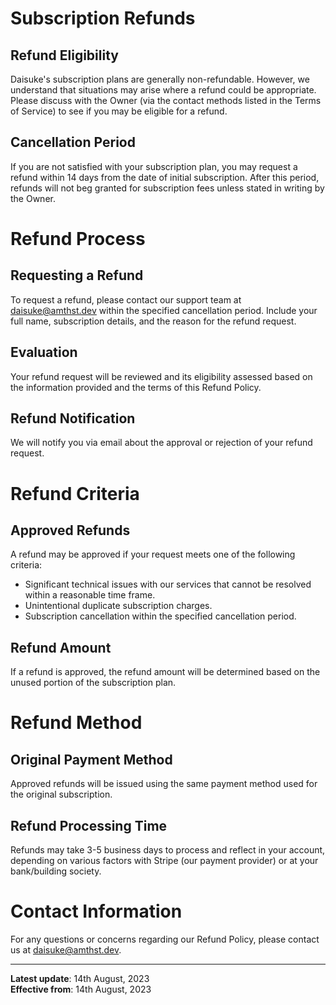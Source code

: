 # Subscription Refunds

## Refund Eligibility
Daisuke's subscription plans are generally non-refundable. However, we understand that situations may arise where a refund could be appropriate. Please discuss with the Owner (via the contact methods listed in the Terms of Service) to see if you may be eligible for a refund.

## Cancellation Period
If you are not satisfied with your subscription plan, you may request a refund within 14 days from the date of initial subscription. After this period, refunds will not beg granted for subscription fees unless stated in writing by the Owner.

# Refund Process

## Requesting a Refund
To request a refund, please contact our support team at daisuke@amthst.dev within the specified cancellation period. Include your full name, subscription details, and the reason for the refund request.

## Evaluation
Your refund request will be reviewed and its eligibility assessed based on the information provided and the terms of this Refund Policy.

## Refund Notification
We will notify you via email about the approval or rejection of your refund request.

# Refund Criteria

## Approved Refunds
A refund may be approved if your request meets one of the following criteria:  
* Significant technical issues with our services that cannot be resolved within a reasonable time frame.  
* Unintentional duplicate subscription charges.  
* Subscription cancellation within the specified cancellation period.

## Refund Amount
If a refund is approved, the refund amount will be determined based on the unused portion of the subscription plan.

# Refund Method

## Original Payment Method
Approved refunds will be issued using the same payment method used for the original subscription.

## Refund Processing Time
Refunds may take 3-5 business days to process and reflect in your account, depending on various factors with Stripe (our payment provider) or at your bank/building society.

# Contact Information
For any questions or concerns regarding our Refund Policy, please contact us at daisuke@amthst.dev.

---

**Latest update**: 14th August, 2023  
**Effective from**: 14th August, 2023
